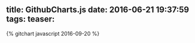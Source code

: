 title: GithubCharts.js
date: 2016-06-21 19:37:59
tags:
teaser:
---

<script src="https://d3js.org/d3.v4.js"></script>

{% gitchart javascript 2016-09-20 %}
